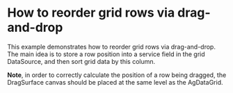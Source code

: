 # How to reorder grid rows via drag-and-drop


<p>This example demonstrates how to reorder grid rows via drag-and-drop. The main idea is to store a row position into a service field in the grid DataSource, and then sort grid data by this column.</p><p><strong>Note</strong>, in order to correctly calculate the position of a row being dragged, the DragSurface canvas should be placed at the same level as the AgDataGrid.</p>

<br/>


